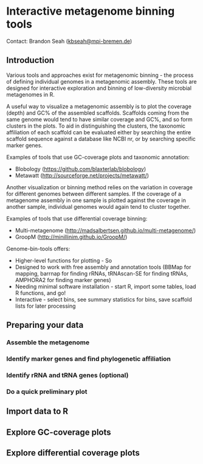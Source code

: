 # Interactive metagenome binning tools

Contact: Brandon Seah (kbseah@mpi-bremen.de)

## Introduction

Various tools and approaches exist for metagenomic binning - the process of defining individual genomes in a metagenomic assembly. These tools are designed for interactive exploration and binning of low-diversity microbial metagenomes in R.

A useful way to visualize a metagenomic assembly is to plot the coverage (depth) and GC% of the assembled scaffolds. Scaffolds coming from the same genome would tend to have similar coverage and GC%, and so form clusters in the plots. To aid in distinguishing the clusters, the taxonomic affiliation of each scaffold can be evaluated either by searching the entire scaffold sequence against a database like NCBI nr, or by searching specific marker genes. 

Examples of tools that use GC-coverage plots and taxonomic annotation:
 * Blobology (https://github.com/blaxterlab/blobology)
 * Metawatt (http://sourceforge.net/projects/metawatt/)

Another visualization or binning method relies on the variation in coverage for different genomes between different samples. If the coverage of a metagenome assembly in one sample is plotted against the coverage in another sample, individual genomes would again tend to cluster together.

Examples of tools that use differential coverage binning:
 * Multi-metagenome (http://madsalbertsen.github.io/multi-metagenome/)
 * GroopM (http://minillinim.github.io/GroopM/)

Genome-bin-tools offers:
 * Higher-level functions for plotting - So 
 * Designed to work with free assembly and annotation tools (BBMap for mapping, barrnap for finding rRNAs, tRNAscan-SE for finding tRNAs, AMPHORA2 for finding marker genes)
 * Needing minimal software installation - start R, import some tables, load R functions, and go!
 * Interactive - select bins, see summary statistics for bins, save scaffold lists for later processing

 
 ## Preparing your data
 
 ### Assemble the metagenome
 
 ### Identify marker genes and find phylogenetic affiliation
 
 ### Identify rRNA and tRNA genes (optional)
 
 ### Do a quick preliminary plot
  
 ## Import data to R
 
 ## Explore GC-coverage plots
 
 ## Explore differential coverage plots